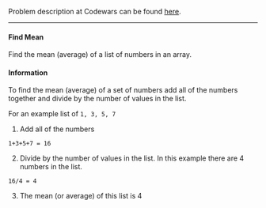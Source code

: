 Problem description at Codewars can be found
[here](https://www.codewars.com/kata/55d277882e139d0b6000005d/train/python).

-------------

#### Find Mean
Find the mean (average) of a list of numbers in an array.

#### Information
To find the mean (average) of a set of numbers add all of the numbers together and divide by the
number of values in the list.
<br>

For an example list of `1, 3, 5, 7`
<br>

1. Add all of the numbers
```
1+3+5+7 = 16
```
2. Divide by the number of values in the list. In this example there are 4 numbers in the list.
```
16/4 = 4
```
3. The mean (or average) of this list is 4

